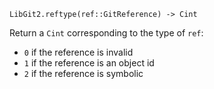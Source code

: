 ```
LibGit2.reftype(ref::GitReference) -> Cint
```

Return a `Cint` corresponding to the type of `ref`:

  * `0` if the reference is invalid
  * `1` if the reference is an object id
  * `2` if the reference is symbolic
